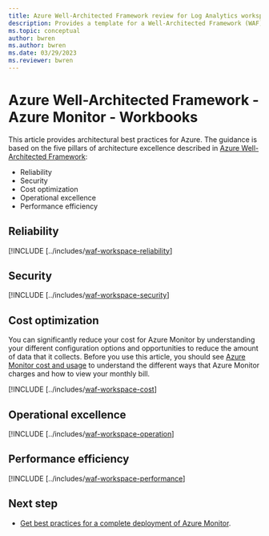 ```yaml
---
title: Azure Well-Architected Framework review for Log Analytics workspaces in Azure Monitor
description: Provides a template for a Well-Architected Framework (WAF) article specific to Log Analytics workspaces in Azure Monitor.
ms.topic: conceptual
author: bwren
ms.author: bwren
ms.date: 03/29/2023
ms.reviewer: bwren
---
```


# Azure Well-Architected Framework - Azure Monitor - Workbooks



This article provides architectural best practices for Azure. The guidance is based on the five pillars of architecture excellence described in [Azure Well-Architected Framework](/azure/architecture/framework/):

- Reliability
- Security
- Cost optimization
- Operational excellence
- Performance efficiency

## Reliability


[!INCLUDE [../includes/[waf-workspace-reliability](waf-workspace-reliability.md)]


## Security


[!INCLUDE [../includes/[waf-workspace-security](waf-workspace-security.md)]


## Cost optimization
You can significantly reduce your cost for Azure Monitor by understanding your different configuration options and opportunities to reduce the amount of data that it collects. Before you use this article, you should see [Azure Monitor cost and usage](usage-estimated-costs.md) to understand the different ways that Azure Monitor charges and how to view your monthly bill.

[!INCLUDE [../includes/[waf-workspace-cost](waf-workspace-cost.md)]


## Operational excellence


[!INCLUDE [../includes/[waf-workspace-operation](waf-workspace-operation.md)]


## Performance efficiency


[!INCLUDE [../includes/[waf-workspace-performance](waf-workspace-performance.md)]

## Next step

- [Get best practices for a complete deployment of Azure Monitor](best-practices.md).
